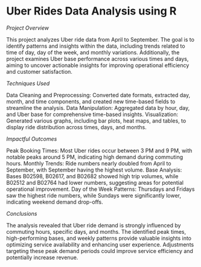 # Uber Rides Data Analysis using R

*Project Overview*

This project analyzes Uber ride data from April to September. The goal is to identify patterns and insights within the data, including trends related to time of day, day of the week, and monthly variations. Additionally, the project examines Uber base performance across various times and days, aiming to uncover actionable insights for improving operational efficiency and customer satisfaction.

*Techniques Used*

Data Cleaning and Preprocessing: Converted date formats, extracted day, month, and time components, and created new time-based fields to streamline the analysis.
Data Manipulation: Aggregated data by hour, day, and Uber base for comprehensive time-based insights.
Visualization: Generated various graphs, including bar plots, heat maps, and tables, to display ride distribution across times, days, and months.

*Impactful Outcomes*

Peak Booking Times: Most Uber rides occur between 3 PM and 9 PM, with notable peaks around 5 PM, indicating high demand during commuting hours.
Monthly Trends: Ride numbers nearly doubled from April to September, with September having the highest volume.
Base Analysis: Bases B02598, B02617, and B02682 showed high trip volumes, while B02512 and B02764 had lower numbers, suggesting areas for potential operational improvement.
Day of the Week Patterns: Thursdays and Fridays saw the highest ride numbers, while Sundays were significantly lower, indicating weekend demand drop-offs.

*Conclusions*

The analysis revealed that Uber ride demand is strongly influenced by commuting hours, specific days, and months. The identified peak times, high-performing bases, and weekly patterns provide valuable insights into optimizing service availability and enhancing user experience. Adjustments targeting these peak demand periods could improve service efficiency and potentially increase revenue.

